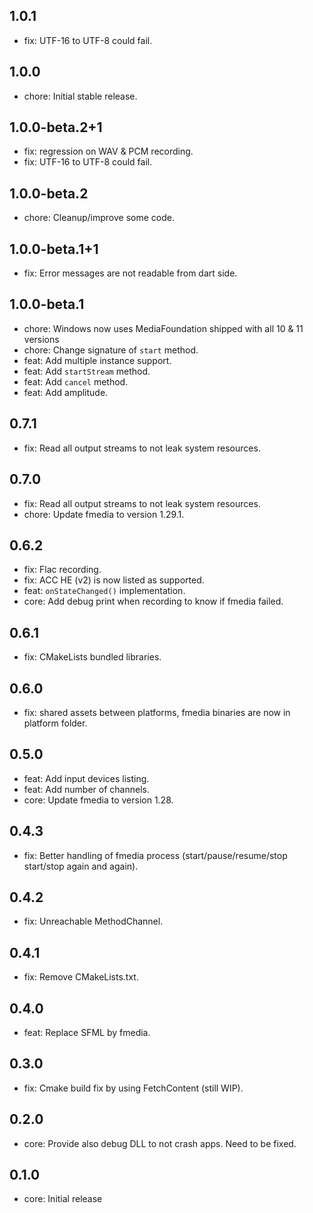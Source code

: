 ## 1.0.1
* fix: UTF-16 to UTF-8 could fail.

## 1.0.0
* chore: Initial stable release.

## 1.0.0-beta.2+1
* fix: regression on WAV & PCM recording.
* fix: UTF-16 to UTF-8 could fail.

## 1.0.0-beta.2
* chore: Cleanup/improve some code.

## 1.0.0-beta.1+1
* fix: Error messages are not readable from dart side.

## 1.0.0-beta.1
* chore: Windows now uses MediaFoundation shipped with all 10 & 11 versions
* chore: Change signature of `start` method.
* feat: Add multiple instance support.
* feat: Add `startStream` method.
* feat: Add `cancel` method.
* feat: Add amplitude.

## 0.7.1
- fix: Read all output streams to not leak system resources.

## 0.7.0
- fix: Read all output streams to not leak system resources.
- chore: Update fmedia to version 1.29.1. 

## 0.6.2
- fix: Flac recording.
- fix: ACC HE (v2) is now listed as supported.
- feat: `onStateChanged()` implementation.
- core: Add debug print when recording to know if fmedia failed.

## 0.6.1
- fix: CMakeLists bundled libraries.

## 0.6.0
- fix: shared assets between platforms, fmedia binaries are now in platform folder.

## 0.5.0
- feat: Add input devices listing.
- feat: Add number of channels.
- core: Update fmedia to version 1.28.

## 0.4.3
* fix: Better handling of fmedia process (start/pause/resume/stop start/stop again and again).

## 0.4.2
* fix: Unreachable MethodChannel.

## 0.4.1
* fix: Remove CMakeLists.txt.

## 0.4.0
* feat: Replace SFML by fmedia.

## 0.3.0
* fix: Cmake build fix by using FetchContent (still WIP).

## 0.2.0
* core: Provide also debug DLL to not crash apps. Need to be fixed.

## 0.1.0
* core: Initial release
